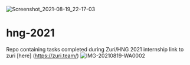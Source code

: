 ![Screenshot_2021-08-19_22-17-03](https://user-images.githubusercontent.com/56467070/130145432-596f187b-5ca8-4119-9617-7eb93d2fb41f.png)
# hng-2021
Repo containing tasks completed during Zuri/HNG 2021 internship 
link to zuri [here] (https://zuri.team/) 
![IMG-20210819-WA0002](https://user-images.githubusercontent.com/56467070/130144177-52baf7d3-4276-4c0f-af24-760809bb1c2d.jpg)

